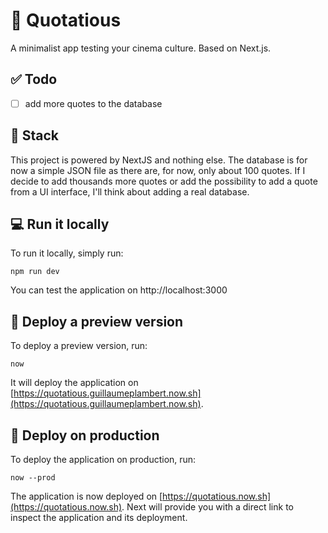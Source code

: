 # :movie_camera: Quotatious

A minimalist app testing your cinema culture. Based on Next.js.

## :white_check_mark: Todo

- [ ] add more quotes to the database

## :construction: Stack

This project is powered by NextJS and nothing else. The database is for now a simple JSON file as there are, for now, only about 100 quotes. If I decide to add thousands more quotes or add the possibility to add a quote from a UI interface, I'll think about adding a real database.

## :computer: Run it locally

To run it locally, simply run:

```
npm run dev
```

You can test the application on http://localhost:3000

## :ship: Deploy a preview version

To deploy a preview version, run:

```
now
```

It will deploy the application on [https://quotatious.guillaumeplambert.now.sh](https://quotatious.guillaumeplambert.now.sh).

## :rocket: Deploy on production

To deploy the application on production, run:

```
now --prod
```

The application is now deployed on [https://quotatious.now.sh](https://quotatious.now.sh). Next will provide you with a direct link to inspect the application and its deployment.
